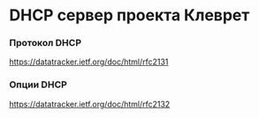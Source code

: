 # DHCP сервер проекта Клеврет

### Протокол DHCP
https://datatracker.ietf.org/doc/html/rfc2131

### Опции DHCP
https://datatracker.ietf.org/doc/html/rfc2132
